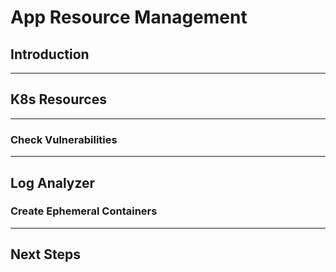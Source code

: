 # App Resource Management

## Introduction

---
## K8s Resources
<!-- 
Talks about: 
    1. Available resource kinds
    2. Logs
    3. Terminal 
    4. Events
    5. Manifests 
    6. New pods/Old pods
    7. Delete a pod
-->
---
### Check Vulnerabilities
<!-- Talks about the check the vulnerability feature; will address the prerequisites, if any. -->

---
## Log Analyzer 
<!-- Talks about everything in that section --> 

### Create Ephemeral Containers 
<!-- (understand what it is) -->

---
## Next Steps
